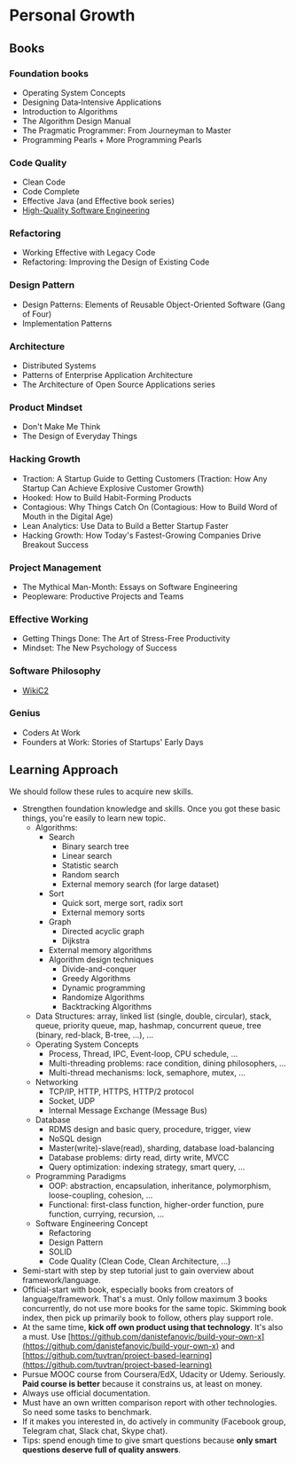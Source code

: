 # Personal Growth

## Books
### Foundation books
- Operating System Concepts
- Designing Data‑Intensive Applications
- Introduction to Algorithms
- The Algorithm Design Manual
- The Pragmatic Programmer: From Journeyman to Master
- Programming Pearls + More Programming Pearls

### Code Quality
- Clean Code
- Code Complete
- Effective Java (and Effective book series)
- [High-Quality Software Engineering](https://www.lurklurk.org/hqse/hqse.html)

### Refactoring
- Working Effective with Legacy Code
- Refactoring: Improving the Design of Existing Code

### Design Pattern
- Design Patterns: Elements of Reusable Object-Oriented Software (Gang of Four)
- Implementation Patterns

### Architecture
- Distributed Systems
- Patterns of Enterprise Application Architecture
- The Architecture of Open Source Applications series

### Product Mindset
- Don't Make Me Think
- The Design of Everyday Things

### Hacking Growth
- Traction: A Startup Guide to Getting Customers (Traction: How Any Startup Can Achieve Explosive Customer Growth)
- Hooked: How to Build Habit-Forming Products
- Contagious: Why Things Catch On (Contagious: How to Build Word of Mouth in the Digital Age)
- Lean Analytics: Use Data to Build a Better Startup Faster
- Hacking Growth: How Today's Fastest-Growing Companies Drive Breakout Success

### Project Management
- The Mythical Man-Month: Essays on Software Engineering
- Peopleware: Productive Projects and Teams

### Effective Working
- Getting Things Done: The Art of Stress-Free Productivity
- Mindset: The New Psychology of Success

### Software Philosophy
- [WikiC2](http://wiki.c2.com/)

### Genius
- Coders At Work
- Founders at Work: Stories of Startups' Early Days

## Learning Approach
We should follow these rules to acquire new skills.

- Strengthen foundation knowledge and skills. Once you got these basic things, you're easily to learn new topic.
	- Algorithms: 
		- Search
			- Binary search tree
			- Linear search
			- Statistic search
			- Random search
			- External memory search (for large dataset)
		- Sort
			- Quick sort, merge sort, radix sort
			- External memory sorts
		- Graph
			- Directed acyclic graph
			- Dijkstra
		- External memory algorithms
		- Algorithm design techniques
			- Divide-and-conquer
			- Greedy Algorithms 
			- Dynamic programming
			- Randomize Algorithms
			- Backtracking Algorithms
	- Data Structures: array, linked list (single, double, circular), stack, queue, priority queue, map, hashmap, concurrent queue, tree (binary, red-black, B-tree, ...), ...
	- Operating System Concepts 
		- Process, Thread, IPC, Event-loop, CPU schedule, ...
		- Multi-threading problems: race condition, dining philosophers, ...
		- Multi-thread mechanisms: lock, semaphore, mutex, ...
	- Networking
		- TCP/IP, HTTP, HTTPS, HTTP/2 protocol
		- Socket, UDP
		- Internal Message Exchange (Message Bus)
	- Database
		- RDMS design and basic query, procedure, trigger, view
		- NoSQL design
		- Master(write)-slave(read), sharding, database load-balancing
		- Database problems: dirty read, dirty write, MVCC
		- Query optimization: indexing strategy, smart query, ...
	- Programming Paradigms
		-  OOP: abstraction, encapsulation, inheritance, polymorphism, loose-coupling, cohesion, ...
		-  Functional: first-class function, higher-order function, pure function, currying, recursion, ...
	- Software Engineering Concept
		- Refactoring 
		- Design Pattern
		- SOLID
		- Code Quality (Clean Code, Clean Architecture, ...)
- Semi-start with step by step tutorial just to gain overview about framework/language.
- Official-start with book, especially books from creators of language/framework. That's a must. Only follow maximum 3 books concurrently, do not use more books for the same topic. Skimming book index, then pick up primarily book to follow, others play support role.
- At the same time, **kick off own product using that technology**. It's also a must. Use [https://github.com/danistefanovic/build-your-own-x](https://github.com/danistefanovic/build-your-own-x) and [https://github.com/tuvtran/project-based-learning](https://github.com/tuvtran/project-based-learning)
- Pursue MOOC course from Coursera/EdX, Udacity or Udemy. Seriously. **Paid course is better** because it constrains us, at least on money.
- Always use official documentation. 
- Must have an own written comparison report with other technologies. So need some tasks to benchmark.
- If it makes you interested in, do actively in community (Facebook group, Telegram chat, Slack chat, Skype chat).
- Tips: spend enough time to give smart questions because **only smart questions deserve full of quality answers**. 
